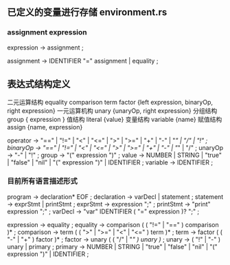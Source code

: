 ## 已定义的变量进行存储  environment.rs


### assignment expression

expression     → assignment ;
<!-- 循环实现 assignment -->
<!-- assignment     → IDENTIFIER ( "=" equality )+ ; -->  
<!-- 递归实现 assignment -->
assignment     → IDENTIFIER "=" assignment | equality ;




## 表达式结构定义  
二元运算结构 equality comparison term factor  {left expression, binaryOp, right expression}
一元运算机构 unary {unaryOp, right expression}
分组结构 group { expression }
值结构 literal {value}
变量结构 variable {name}
赋值结构 assign {name, expression}

operator       → "==" | "!=" | "<" | "<=" | ">" | ">=" | "+"  | "-"  | "*" | "/" | "!" ;
binaryOp       → "==" | "!=" | "<" | "<=" | ">" | ">=" | "+"  | "-"  | "*" | "/" ;
unaryOp        → "-" | "!" ;
group          → "(" expression ")" ;
value          → NUMBER | STRING | "true" | "false" | "nil" | "(" expression ")" | IDENTIFIER ;
variable       → IDENTIFIER ;

### 目前所有语言描述形式

program        → declaration* EOF ;
declaration    → varDecl | statement ;
statement      → exprStmt | printStmt ;
exprStmt       → expression ";" ;
printStmt      → "print" expression ";" ;
varDecl        → "var" IDENTIFIER ( "=" expression )? ";" ;


expression     → equality ;
equality       → comparison ( ( "!=" | "==" ) comparison )* ;
comparison     → term ( ( ">" | ">=" | "<" | "<=" ) term )* ;
term           → factor ( ( "-" | "+" ) factor )* ;
factor         → unary ( ( "/" | "*" ) unary )* ;
unary          → ( "!" | "-" ) unary | primary ;
primary        → NUMBER | STRING | "true" | "false" | "nil" | "(" expression ")" | IDENTIFIER ;